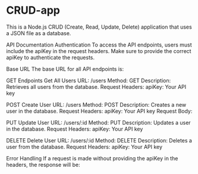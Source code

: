 # CRUD-app
This is a Node.js CRUD (Create, Read, Update, Delete) application that uses a JSON file as a database.

API Documentation
Authentication
To access the API endpoints, users must include the apiKey in the request headers. Make sure to provide the correct apiKey to authenticate the requests.

Base URL
The base URL for all API endpoints is:


GET
Endpoints
Get All Users
URL: /users
Method: GET
Description: Retrieves all users from the database.
Request Headers:
apiKey: Your API key

POST
Create User
URL: /users
Method: POST
Description: Creates a new user in the database.
Request Headers:
apiKey: Your API key
Request Body:

PUT
Update User
URL: /users/:id
Method: PUT
Description: Updates a user in the database.
Request Headers:
apiKey: Your API key

DELETE
Delete User
URL: /users/:id
Method: DELETE
Description: Deletes a user from the database.
Request Headers:
apiKey: Your API key

Error Handling
If a request is made without providing the apiKey in the headers, the response will be: